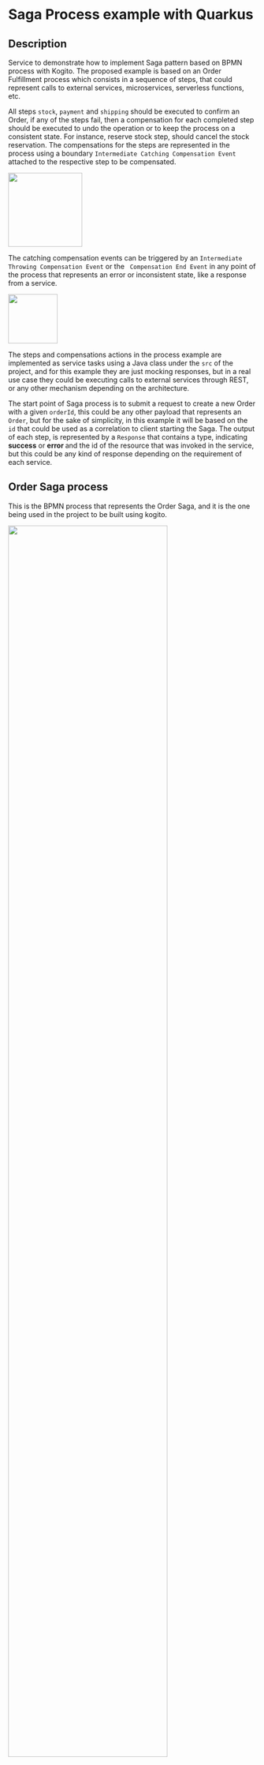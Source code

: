 # Saga Process example with Quarkus

## Description

Service to demonstrate how to implement Saga pattern based on BPMN process with Kogito. The proposed example is based
 on an Order Fulfillment process which consists in a sequence of steps, that could represent calls to external
  services, microservices, serverless functions, etc.
  
 All steps `stock`, `payment` and `shipping` should be executed to confirm an Order, if any of the
  steps fail, then a compensation for each completed step should be executed to undo the operation or to keep the
   process on a consistent state. For instance, reserve stock step, should cancel the stock reservation. The
    compensations for the steps are represented in the process using a boundary `Intermediate Catching Compensation
Event` attached to the respective step to be compensated.          

<img src="docs/images/boundary-compensation.png" height="150px"/>

The catching compensation events can be triggered by an `Intermediate Throwing Compensation Event` or the
 ` Compensation End Event` in any point of the process that represents an error or inconsistent state, like a response
  from a service.
 
 <img src="docs/images/throwing-compensation.png" height="100px"/>

The steps and compensations actions in the process example are implemented as service tasks using a Java class under
 the `src` of the project, and for this example they are just mocking responses, but in a real use case they
  could be executing calls to external services through REST, or any other mechanism depending on the architecture. 
 
 The start point of Saga process is to submit a request to create a new Order with a given `orderId`, this could be
  any other payload that represents an `Order`, but for the sake of simplicity, in this example it will be
   based on the `id` that could be used as a correlation to client starting the Saga.
  The output of each step, is represented by a `Response` that contains a type, indicating <b>success</b> or <b>error
  </b> and the id of the resource that was invoked in the service, but this could be any kind of response depending on
   the requirement of each service.

## Order Saga process

This is the BPMN process that represents the Order Saga, and it is the one being used in the project to be built using
 kogito.

<img src="docs/images/orders-saga-svg.svg" width="80%"/>

## Installing and Running

### Prerequisites

You will need:
  - Java 17+ installed
  - Environment variable JAVA_HOME set accordingly
  - Maven 3.8.6+ installed

When using native image compilation, you will also need:
  - [GraalVM 19.1.1](https://github.com/oracle/graal/releases/tag/vm-19.1.1) installed
  - Environment variable GRAALVM_HOME set accordingly
  - Note that GraalVM native image compilation typically requires other packages (glibc-devel, zlib-devel and gcc) to be installed too.  You also need 'native-image' installed in GraalVM (using 'gu install native-image'). Please refer to [GraalVM installation documentation](https://www.graalvm.org/docs/reference-manual/aot-compilation/#prerequisites) for more details.

### Compile and Run in Local Dev Mode

```
mvn clean compile quarkus:dev
```

### Package and Run in JVM mode

```
mvn clean package
java -jar target/process-saga-quarkus-runner.jar
```

### Package and Run using Local Native Image
Note that the following configuration property needs to be added to `application.properties` in order to enable automatic registration of `META-INF/services` entries required by the workflow engine:
```
quarkus.native.auto-service-loader-registration=true
```

Note that this requires GRAALVM_HOME to point to a valid GraalVM installation

```
mvn clean package -Pnative
```

To run the generated native executable, generated in `target/`, execute

```
./target/process-saga-quarkus-runner
```

Note: Native builds does not yet work on Windows, GraalVM and Quarkus should be rolling out support for Windows soon.

## OpenAPI (Swagger) documentation
[Specification at swagger.io](https://swagger.io/docs/specification/about/)

You can take a look at the [OpenAPI definition](http://localhost:8080/openapi?format=json) - automatically generated and included in this service - to determine all available operations exposed by this service. For easy readability you can visualize the OpenAPI definition file using a UI tool like for example available [Swagger UI](https://editor.swagger.io).

In addition, various clients to interact with this service can be easily generated using this OpenAPI definition.

When running in either Quarkus Development or Native mode, we also leverage the [Quarkus OpenAPI extension](https://quarkus.io/guides/openapi-swaggerui#use-swagger-ui-for-development) that exposes [Swagger UI](http://localhost:8080/swagger-ui/) that you can use to look at available REST endpoints and send test requests.

## Usage

Once the service is up and running, you can use the following examples to interact with the service. Note that rather than using the curl commands below, you can also use the [Swagger UI](http://localhost:8080/swagger-ui/) to send requests.

### Starting the Order Saga

#### POST /orders

Allows to start a new Order Saga with the given data:

Given data:

```json
{
    "orderId" : "03e6cf79-3301-434b-b5e1-d6899b5639aa"
    
}
```

Curl command (using the JSON object above):

```sh
curl -H "Content-Type: application/json" -X POST http://localhost:8080/orders -d '{"orderId" : "03e6cf79-3301-434b-b5e1-d6899b5639aa"}'
```
The response for the request is returned with attributes representing the response of each step, either
 success or failure. The `orderResponse` attribute indicates if the order can be confirmed in case of success or
  canceled in case of error.

Response example:

```json
    {
    "id": "799742b9-2903-45a3-be96-e7798f9425eb",
    "stockResponse": {
        "type": "SUCCESS",
        "resourceId": "c408e18d-6ec7-48bf-8396-ef2d45ab53d5"
    },
    "paymentResponse": {
        "type": "SUCCESS",
        "resourceId": "700672de-b897-4db6-b45e-411e2ade83a0"
    },
    "orderId": "12345678",
    "failService": "",
    "orderResponse": {
        "type": "SUCCESS",
        "resourceId": "12345678"
    },
    "shippingResponse": {
        "type": "SUCCESS",
        "resourceId": "3c3b8324-7e58-45ca-a939-244c19002e36"
    }
}
```

In the console executing the application you can check the log it with the executed steps.

```text
17:16:58:864 INFO  [org.kie.kogito.examples.StockService] Created Stock for 12345678 with Id: 8ab1ac13-38d0-49e6-ab40-1edd2dc39922
17:16:58:865 INFO  [org.kie.kogito.examples.PaymentService] Created Payment for 12345678 with Id: 2bfc044a-ccb4-4072-a26e-5a533d835257
17:16:58:865 INFO  [org.kie.kogito.examples.ShippingService] Created Shipping for 12345678 with Id: 84a45015-c98b-4e08-b4cd-cf05a19b87e1
17:16:58:865 INFO  [org.kie.kogito.examples.OrderService] Success Order 12345678
```

#### Simulating errors to activate the compensation flows

To make testing the process easier it was introduced an optional attribute `failService` that indicates which service
 should respond with an error. The attribute is basically the simple class name of the service.

Example:

```json
{
    "orderId" : "03e6cf79-3301-434b-b5e1-d6899b5639aa",
    "failService" : "PaymentService"    
}
```
Curl command (using the JSON object above):

```sh
curl -H "Content-Type: application/json" -X POST http://localhost:8080/orders -d '{"orderId" : "03e6cf79-3301-434b-b5e1-d6899b5639aa", "failService" : "PaymentService"}' 
```

Response example:

```json
{
    "id": "ef9c8b05-381c-456d-bf43-fbf5331a5e29",
    "stockResponse": {
        "type": "SUCCESS",
        "resourceId": "9098daa2-f40f-4231-995a-1c7d159df190"
    },
    "paymentResponse": {
        "type": "SUCCESS",
        "resourceId": "d6ac4086-efe9-4a9e-849c-2b6d48dbc1f0"
    },
    "orderId": "12345678",
    "failService": "ShippingService",
    "orderResponse": {
        "type": "ERROR",
        "resourceId": "12345678"
    },
    "shippingResponse": {
        "type": "ERROR",
        "resourceId": "39c40aa1-10af-42ad-8ba2-b8dd9c6279e1"
    }
}
```

In the console executing the application you can check the log it with the executed steps.

```text
17:16:17:723 INFO  [org.kie.kogito.examples.StockService] Created Stock for 12345678 with Id: 9098daa2-f40f-4231-995a-1c7d159df190
17:16:17:724 INFO  [org.kie.kogito.examples.PaymentService] Created Payment for 12345678 with Id: d6ac4086-efe9-4a9e-849c-2b6d48dbc1f0
17:16:17:724 INFO  [org.kie.kogito.examples.ShippingService] Created Shipping for 12345678 with Id: 39c40aa1-10af-42ad-8ba2-b8dd9c6279e1
17:16:17:746 WARN  [org.kie.kogito.examples.ShippingService] Cancel Shipping for 39c40aa1-10af-42ad-8ba2-b8dd9c6279e1
17:16:17:746 WARN  [org.kie.kogito.examples.PaymentService] Cancel Payment for d6ac4086-efe9-4a9e-849c-2b6d48dbc1f0
17:16:17:747 WARN  [org.kie.kogito.examples.StockService] Cancel Stock for 9098daa2-f40f-4231-995a-1c7d159df190
17:16:17:747 WARN  [org.kie.kogito.examples.OrderService] Failed Order 12345678
```
